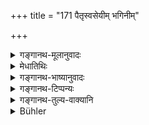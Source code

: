 +++
title = "171 पैतृस्वसेयीम् भगिनीम्"

+++

<details><summary>गङ्गानथ-मूलानुवादः</summary>

On having had intercourse with one’s sister born of his father’s sister, or of his mother’s sister, or of his mother’s full brother,—one should perform the Cāndrāyaṇa.—(171)
</details>

<details><summary>मेधातिथिः</summary>

[^२६८]:
     M G: tanayāṃ

पितृष्वसुर् दुहिता **पैतृष्वस्रेयी भगिनी** । **मातृष्वस्रीया** मातृष्वसुर् दुहिता । **मातुश् च भ्रातुर्** मातुलदुहिता । **आप्तस्य** सोदर्यस्येत्य् अर्थः ॥ ११.१७१ ॥
</details>

<details><summary>गङ्गानथ-भाष्यानुवादः</summary>

‘*Sister born of the father’s sister*’—is the daughter of the father’s sister; similarly the daughter of the mother’s sister.

‘*Mother’s brother*’— maternal uncle.

‘*Full*’— uterine.—(171)
</details>

<details><summary>गङ्गानथ-टिप्पन्यः</summary>

This verse is quoted in *Vīramitrodaya* (Saṃskāra, p. 714);—in
*Nirṇayasindhu* (p. 198);—in *Vidhānapārijāta* (p. 691);—and in
*Parāśaramādhava* (Ācāra, p. 470), which has the following notes:—‘The
term ‘*bhaginī*’ qualifies ‘*paitṛṣvaseyī*’ and the rest,—‘*āptasya*’
qualifies ‘the mother’s brother’, after which ‘daughter’ is to be
understood; ‘*āptasya*’ means ‘*Sapiṇḍa*’; the ‘mother’ is one who has
been married by the ‘*gāndharva*’ and other forms of marriage;—in the
term ‘*paitṛṣvaseyī*’ also the ‘*pitṛṣvasā*’, ‘father’s sister’ meant is
one who is still within the limits of ‘*Sapiṇḍa*’ relationship, and who
had been married by the *Gāndharva* form;—it is only when the term is
taken in this sense that the qualification ‘*bhaginī*’ has some
significance.

It is quoted in *Nṛsiṃhaprasāda* (Saṃskāra 52a);—and in *Smṛticandrikā*
(Saṃskāra, p. 187), which explains ‘*āptasya*’ (which is its reading for
‘*tanayām*’) as ‘a near *sapiṇḍa*’.
</details>

<details><summary>गङ्गानथ-तुल्य-वाक्यानि</summary>

**(verses 11.170-171)  
**

[(See text under 49,
above.)]

See Comparative notes for [Verse
11.170].
</details>

<details><summary>Bühler</summary>

172	He who has approached the daughter of his father's sister, (who is almost equal to) a sister, (the daughter) of his mother's sister, or of his mother's full brother, shall perform a lunar penance.
</details>
